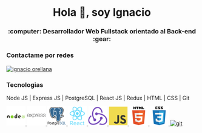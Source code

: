 <h1 align="center">Hola 👋, soy Ignacio</h1>
<h3 align="center">:computer: Desarrollador Web Fullstack orientado al Back-end :gear:</h3>

<h3 align="left">Contactame por redes</h3>
<p align="left">
<a href="https://www.linkedin.com/in/ignacio-o-484356246" target="blank"><img align="center" src="https://raw.githubusercontent.com/rahuldkjain/github-profile-readme-generator/master/src/images/icons/Social/linked-in-alt.svg" alt="ignacio orellana" height="30" width="40" /></a>
</p>

<h3 align="left">Tecnologias</h3>
<p>Node JS | Express JS | PostgreSQL | React JS | Redux | HTML | CSS | Git </p>

<p>
<!--   <h5>Node JS</h5> -->
  <a href="https://nodejs.org" target="_blank" rel="noreferrer"> 
   <img src="https://raw.githubusercontent.com/devicons/devicon/master/icons/nodejs/nodejs-original-wordmark.svg" alt="nodejs" width="50"/> 
  </a>
  
<!--   <h5>Express JS</h5> -->
  <a href="https://expressjs.com" target="_blank" rel="noreferrer"> 
   <img src="https://raw.githubusercontent.com/devicons/devicon/master/icons/express/express-original-wordmark.svg" alt="express" width="50"/> 
  </a> 
  
<!--   <h5>PostgreSQL</h5> -->
  <a href="https://www.postgresql.org" target="_blank" rel="noreferrer"> 
    <img src="https://raw.githubusercontent.com/devicons/devicon/master/icons/postgresql/postgresql-original-wordmark.svg" alt="postgresql" width="50" />     
  </a> 
    
<!--   <h5>React JS</h5>   -->
  <a href="https://reactjs.org/" target="_blank" rel="noreferrer"> 
    <img src="https://raw.githubusercontent.com/devicons/devicon/master/icons/react/react-original-wordmark.svg" alt="react" width="50"/> 
  </a> 
  
<!--   <h5>Redux</h5>  -->
  <a href="https://redux.js.org" target="_blank" rel="noreferrer"> 
    <img src="https://raw.githubusercontent.com/devicons/devicon/master/icons/redux/redux-original.svg" alt="redux" width="50"/> 
  </a> 
  
<!--   <h5>JavaScript</h5>  -->
  <a href="https://developer.mozilla.org/en-US/docs/Web/JavaScript" target="_blank" rel="noreferrer"> 
   <img src="https://raw.githubusercontent.com/devicons/devicon/master/icons/javascript/javascript-original.svg" alt="javascript" width="50" /> 
  </a>
  
<!--   <h5>HTML</h5>  -->
  <a href="https://www.w3.org/html/" target="_blank" rel="noreferrer"> 
   <img src="https://raw.githubusercontent.com/devicons/devicon/master/icons/html5/html5-original-wordmark.svg" alt="html5" width="50"/> 
  </a> 
 
<!--   <h5>CSS</h5>  -->
  <a href="https://www.w3schools.com/css/" target="_blank" rel="noreferrer"> 
   <img src="https://raw.githubusercontent.com/devicons/devicon/master/icons/css3/css3-original-wordmark.svg" alt="css3" width="50"/> 
  </a> 
 
<!--   <h5>Git</h5> -->
  <a href="https://git-scm.com/" target="_blank" rel="noreferrer"> 
    <img src="https://www.vectorlogo.zone/logos/git-scm/git-scm-icon.svg" alt="git" width="50"/> 
  </a> 
</p>

<!--
**IgnacioOrellana/IgnacioOrellana** is a ✨ _special_ ✨ repository because its `README.md` (this file) appears on your GitHub profile.

Here are some ideas to get you started:

- 🔭 I’m currently working on ...
- 🌱 I’m currently learning ...
- 👯 I’m looking to collaborate on ...
- 🤔 I’m looking for help with ...
- 💬 Ask me about ...
- 📫 How to reach me: ...
- 😄 Pronouns: ...
- ⚡ Fun fact: ...
-->
